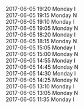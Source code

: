 2017-06-05 19:20 Monday  I  
2017-06-05 19:15 Monday  N  
2017-06-05 19:10 Monday  I  
2017-06-05 19:05 Monday  N  
2017-06-05 18:20 Monday  I  
2017-06-05 18:15 Monday  N  
2017-06-05 15:05 Monday  I  
2017-06-05 15:00 Monday  N  
2017-06-05 14:55 Monday  I  
2017-06-05 14:45 Monday  N  
2017-06-05 14:30 Monday  I  
2017-06-05 14:25 Monday  N  
2017-06-05 13:10 Monday  I  
2017-06-05 13:05 Monday  N  
2017-06-05 11:35 Monday  I  
